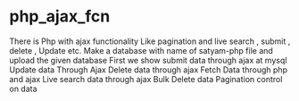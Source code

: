 # php_ajax_fcn
There is Php with ajax functionality Like pagination and live search , submit , delete , Update etc.
Make a database with name of satyam-php file and upload the given database
First we show submit data through ajax at mysql
Update data Through Ajax
Delete data through ajax 
Fetch Data through php and ajax 
Live search data through ajax
Bulk Delete data 
Pagination control on data
